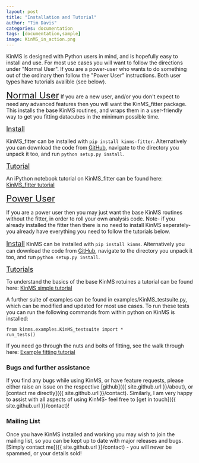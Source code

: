 ```yaml
---
layout: post
title: "Installation and Tutorial"
author: "Tim Davis"
categories: documentation
tags: [documentation,sample]
image: KinMS_in_action.png
---
```


KinMS is designed with Python users in mind, and is hopefully easy to install and use. For most use cases you will want to follow the directions under "Normal User". If you are a power-user who wants to do something out of the ordinary then follow the "Power User" instructions. Both user types have tutorials avalible (see below).


<font size=5><u>Normal User</u></font>
If you are a new user, and/or you don't expect to need any advanced features then you will want the KinMS_fitter package. This installs the base KinMS routines, and wraps them in a user-friendly way to get you fitting datacubes in the minimum possible time.

<font size=4><u>Install</u></font>

KinMS_fitter can be installed with `pip install kinms-fitter`. Alternatively you can download the code from [GitHub](https://github.com/TimothyADavis/KinMS_fitter), navigate to the directory you unpack it too, and run `python setup.py install`.

<font size=4><u>Tutorial</u></font>

An iPython notebook tutorial on KinMS_fitter can be found here: [KinMS_fitter tutorial](https://github.com/TimothyADavis/KinMS_fitter/blob/main/kinms_fitter/docs/KinMS_fitter_tutorial.ipynb)


<font size=5><u>Power User</u></font>

If you are a power user then you may just want the base KinMS routines without the fitter, in order to roll your own analysis code. Note- if you already installed the fitter then there is no need to install KinMS seperately- you already have everything you need to follow the tutorials below.

<font size=4><u>Install</u></font>
KinMS can be installed with `pip install kinms`. Alternatively you can download the code from [GitHub](https://github.com/TimothyADavis/KinMSpy), navigate to the directory you unpack it too, and run `python setup.py install`.
    
<font size=4><u>Tutorials</u></font>

To understand the basics of the base KinMS rotuines a tutorial can be found here: [KinMS simple tutorial](https://github.com/TimothyADavis/KinMSpy/blob/master/kinms/docs/KinMS_example_notebook.ipynb)

A further suite of examples can be found in examples/KinMS_testsuite.py, which can be modified and updated for most use cases. To run these tests you can run the following commands from within python on KinMS is installed:

```
from kinms.examples.KinMS_testsuite import *
run_tests()
```

If you need go through the nuts and bolts of fitting, see the walk through here: [Example fitting tutorial](https://github.com/TimothyADavis/KinMSpy/blob/master/kinms/docs/KinMSpy_tutorial.ipynb)



### Bugs and further assistance
If you find any bugs while using KinMS, or have feature requests, please either raise an issue on the respective [github]({{ site.github.url }}/about), or [contact me directly]({{ site.github.url }}/contact). Similarly, I am very happy to assist with all aspects of using KinMS- feel free to [get in touch]({{ site.github.url }}/contact)!

### Mailing List

Once you have KinMS installed and working you may wish to join the mailing list, so you can be kept up to date with major releases and bugs. [Simply contact me]({{ site.github.url }}/contact) - you will never be spammed, or your details sold!